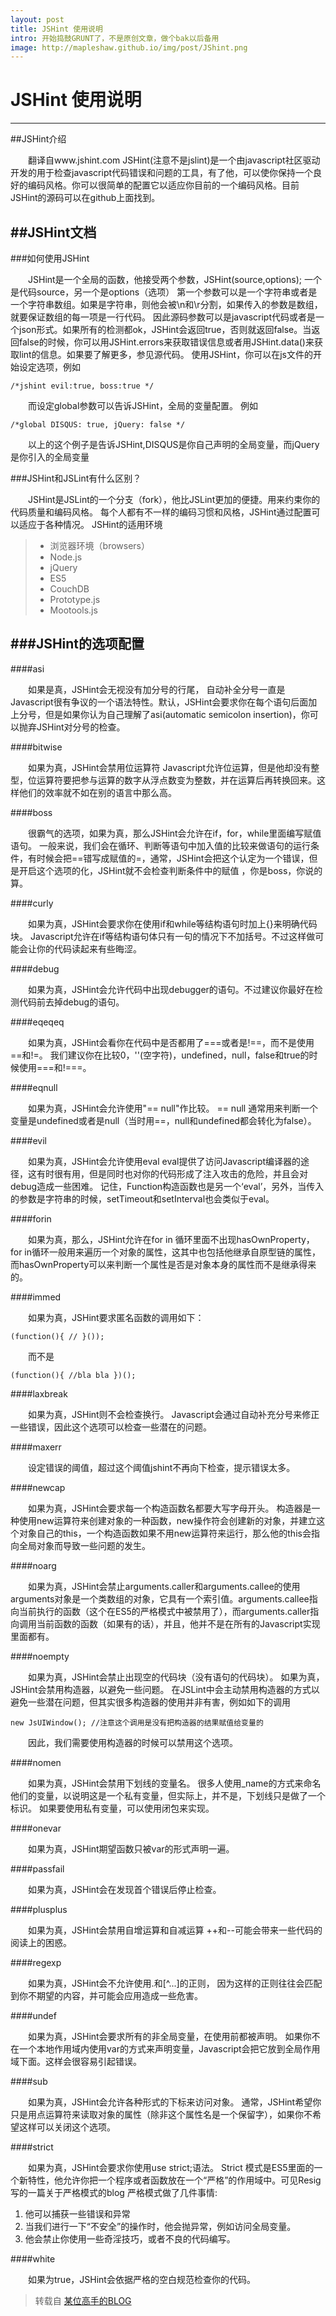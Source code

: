 ```yaml
---
layout: post
title: JSHint 使用说明
intro: 开始捣鼓GRUNT了，不是原创文章，做个bak以后备用
image: http://mapleshaw.github.io/img/post/JShint.png
---
```


# JSHint 使用说明
---

##JSHint介绍

&emsp;&emsp;翻译自www.jshint.com JSHint(注意不是jslint)是一个由javascript社区驱动开发的用于检查javascript代码错误和问题的工具，有了他，可以使你保持一个良好的编码风格。你可以很简单的配置它以适应你目前的一个编码风格。目前JSHint的源码可以在github上面找到。

##JSHint文档
---
###如何使用JSHint

&emsp;&emsp;JSHint是一个全局的函数，他接受两个参数，JSHint(source,options);   一个是代码source，另一个是options（选项） 第一个参数可以是一个字符串或者是一个字符串数组。如果是字符串，则他会被\n和\r分割，如果传入的参数是数组，就要保证数组的每一项是一行代码。 因此源码参数可以是javascript代码或者是一个json形式。如果所有的检测都ok，JSHint会返回true，否则就返回false。当返回false的时候，你可以用JSHint.errors来获取错误信息或者用JSHint.data()来获取lint的信息。如果要了解更多，参见源代码。 使用JSHint，你可以在js文件的开始设定选项，例如

    /*jshint evil:true, boss:true */
    
&emsp;&emsp;而设定global参数可以告诉JSHint，全局的变量配置。 例如

    /*global DISQUS: true, jQuery: false */

&emsp;&emsp;以上的这个例子是告诉JSHint,DISQUS是你自己声明的全局变量，而jQuery是你引入的全局变量

###JSHint和JSLint有什么区别？

&emsp;&emsp;JSHint是JSLint的一个分支（fork），他比JSLint更加的便捷。用来约束你的代码质量和编码风格。 每个人都有不一样的编码习惯和风格，JSHint通过配置可以适应于各种情况。 JSHint的适用环境

> * 浏览器环境（browsers）
> * Node.js
> * jQuery
> * ES5
> * CouchDB
> * Prototype.js
> * Mootools.js

###JSHint的选项配置
---
####asi

&emsp;&emsp;如果是真，JSHint会无视没有加分号的行尾， 自动补全分号一直是Javascript很有争议的一个语法特性。默认，JSHint会要求你在每个语句后面加上分号，但是如果你认为自己理解了asi(automatic semicolon insertion)，你可以抛弃JSHint对分号的检查。


####bitwise

&emsp;&emsp;如果为真，JSHint会禁用位运算符 Javascript允许位运算，但是他却没有整型，位运算符要把参与运算的数字从浮点数变为整数，并在运算后再转换回来。这样他们的效率就不如在别的语言中那么高。


####boss

&emsp;&emsp;很霸气的选项，如果为真，那么JSHint会允许在if，for，while里面编写赋值语句。 一般来说，我们会在循环、判断等语句中加入值的比较来做语句的运行条件，有时候会把==错写成赋值的=，通常，JSHint会把这个认定为一个错误，但是开启这个选项的化，JSHint就不会检查判断条件中的赋值 ，你是boss，你说的算。


####curly

&emsp;&emsp;如果为真，JSHint会要求你在使用if和while等结构语句时加上{}来明确代码块。 Javascript允许在if等结构语句体只有一句的情况下不加括号。不过这样做可能会让你的代码读起来有些晦涩。


####debug

&emsp;&emsp;如果为真，JSHint会允许代码中出现debugger的语句。不过建议你最好在检测代码前去掉debug的语句。


####eqeqeq

&emsp;&emsp;如果为真，JSHint会看你在代码中是否都用了===或者是!==，而不是使用==和!=。 我们建议你在比较0，''(空字符)，undefined，null，false和true的时候使用===和!===。


####eqnull

&emsp;&emsp;如果为真，JSHint会允许使用"== null"作比较。 == null 通常用来判断一个变量是undefined或者是null（当时用==，null和undefined都会转化为false）。


####evil

&emsp;&emsp;如果为真，JSHint会允许使用eval eval提供了访问Javascript编译器的途径，这有时很有用，但是同时也对你的代码形成了注入攻击的危险，并且会对debug造成一些困难。 记住，Function构造函数也是另一个‘eval’，另外，当传入的参数是字符串的时候，setTimeout和setInterval也会类似于eval。


####forin

&emsp;&emsp;如果为真，那么，JSHint允许在for in 循环里面不出现hasOwnProperty， for in循环一般用来遍历一个对象的属性，这其中也包括他继承自原型链的属性，而hasOwnProperty可以来判断一个属性是否是对象本身的属性而不是继承得来的。


####immed

&emsp;&emsp;如果为真，JSHint要求匿名函数的调用如下：

    (function(){ // }());
&emsp;&emsp;而不是

    (function(){ //bla bla })();


####laxbreak

&emsp;&emsp;如果为真，JSHint则不会检查换行。 Javascript会通过自动补充分号来修正一些错误，因此这个选项可以检查一些潜在的问题。


####maxerr

&emsp;&emsp;设定错误的阈值，超过这个阈值jshint不再向下检查，提示错误太多。


####newcap

&emsp;&emsp;如果为真，JSHint会要求每一个构造函数名都要大写字母开头。 构造器是一种使用new运算符来创建对象的一种函数，new操作符会创建新的对象，并建立这个对象自己的this，一个构造函数如果不用new运算符来运行，那么他的this会指向全局对象而导致一些问题的发生。


####noarg

&emsp;&emsp;如果为真，JSHint会禁止arguments.caller和arguments.callee的使用 arguments对象是一个类数组的对象，它具有一个索引值。arguments.callee指向当前执行的函数（这个在ES5的严格模式中被禁用了），而arguments.caller指向调用当前函数的函数（如果有的话），并且，他并不是在所有的Javascript实现里面都有。


####noempty

&emsp;&emsp;如果为真，JSHint会禁止出现空的代码块（没有语句的代码块）。 如果为真，JSHint会禁用构造器，以避免一些问题。 在JSLint中会主动禁用构造器的方式以避免一些潜在问题，但其实很多构造器的使用并非有害，例如如下的调用

    new JsUIWindow(); //注意这个调用是没有把构造器的结果赋值给变量的
    
&emsp;&emsp;因此，我们需要使用构造器的时候可以禁用这个选项。


####nomen

&emsp;&emsp;如果为真，JSHint会禁用下划线的变量名。 很多人使用_name的方式来命名他们的变量，以说明这是一个私有变量，但实际上，并不是，下划线只是做了一个标识。 如果要使用私有变量，可以使用闭包来实现。


####onevar

&emsp;&emsp;如果为真，JSHint期望函数只被var的形式声明一遍。


####passfail

&emsp;&emsp;如果为真，JSHint会在发现首个错误后停止检查。


####plusplus

&emsp;&emsp;如果为真，JSHint会禁用自增运算和自减运算 ++和--可能会带来一些代码的阅读上的困惑。


####regexp

&emsp;&emsp;如果为真，JSHint会不允许使用.和[^...]的正则， 因为这样的正则往往会匹配到你不期望的内容，并可能会应用造成一些危害。


####undef

&emsp;&emsp;如果为真，JSHint会要求所有的非全局变量，在使用前都被声明。 如果你不在一个本地作用域内使用var的方式来声明变量，Javascript会把它放到全局作用域下面。这样会很容易引起错误。


####sub

&emsp;&emsp;如果为真，JSHint会允许各种形式的下标来访问对象。 通常，JSHint希望你只是用点运算符来读取对象的属性（除非这个属性名是一个保留字），如果你不希望这样可以关闭这个选项。


####strict

&emsp;&emsp;如果为真，JSHint会要求你使用use strict;语法。 Strict 模式是ES5里面的一个新特性，他允许你把一个程序或者函数放在一个“严格”的作用域中。可见Resig写的一篇关于严格模式的blog 严格模式做了几件事情:

1. 他可以捕获一些错误和异常
2. 当我们进行一下“不安全”的操作时，他会抛异常，例如访问全局变量。
3. 他会禁止你使用一些奇淫技巧，或者不良的代码编写。


####white

&emsp;&emsp;如果为true，JSHint会依据严格的空白规范检查你的代码。


> 转载自
[某位高手的BLOG](http://zhang.zipeng.info/vimwiki/Entries/Reference/Tools/jshint.html)